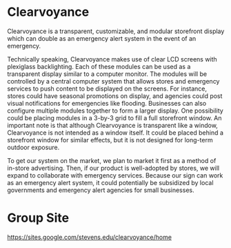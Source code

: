 # Clearvoyance
Clearvoyance is a transparent, customizable, and modular storefront display which can double as an emergency alert system in the event of an emergency. 

Technically speaking, Clearvoyance makes use of clear LCD screens with plexiglass backlighting. Each of these modules can be used as a transparent display similar to a computer monitor. The modules will be controlled by a central computer system that allows stores and emergency services to push content to be displayed on the screens. For instance, stores could have seasonal promotions on display, and agencies could post visual notifications for emergencies like flooding. Businesses can also configure multiple modules together to form a larger display. One possibility could be placing modules in a 3-by-3 grid to fill a full storefront window. An important note is that although Clearvoyance is transparent like a window, Clearvoyance is not intended as a window itself. It could be placed behind a storefront window for similar effects, but it is not designed for long-term outdoor exposure. 

To get our system on the market, we plan to market it first as a method of in-store advertising. Then, if our product is well-adopted by stores, we will expand to collaborate with emergency services. Because our sign can work as an emergency alert system, it could potentially be subsidized by local governments and emergency alert agencies for small businesses. 


# Group Site
https://sites.google.com/stevens.edu/clearvoyance/home
